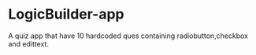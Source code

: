 # LogicBuilder-app
A quiz app that have 10 hardcoded ques containing radiobutton,checkbox and edittext.
